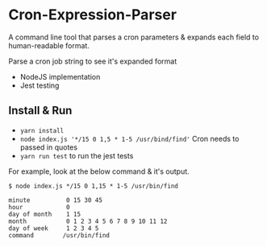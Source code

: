 # Cron-Expression-Parser
A command line tool that parses a cron parameters &amp; expands each field to human-readable format. 

Parse a cron job string to see it's expanded format

* NodeJS implementation
* Jest testing

## Install & Run
* `yarn install`
* `node index.js '*/15 0 1,5 * 1-5 /usr/bind/find'` Cron needs to passed in quotes
* `yarn run test` to run the jest tests

For example, look at the below command & it's output.

    $ node index.js */15 0 1,15 * 1-5 /usr/bin/find

    minute          0 15 30 45
    hour            0
    day of month    1 15
    month           0 1 2 3 4 5 6 7 8 9 10 11 12
    day of week     1 2 3 4 5
    command        /usr/bin/find
